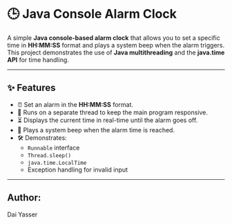 # 🕒 Java Console Alarm Clock

A simple **Java console-based alarm clock** that allows you to set a specific time in **HH:MM:SS** format and plays a system beep when the alarm triggers.  
This project demonstrates the use of **Java multithreading** and the **java.time API** for time handling.

---

## ✨ Features
- ⏰ Set an alarm in the **HH:MM:SS** format.
- 🧵 Runs on a separate thread to keep the main program responsive.
- ⏳ Displays the current time in real-time until the alarm goes off.
- 🔔 Plays a system beep when the alarm time is reached.
- 🛠 Demonstrates:
  - `Runnable` interface
  - `Thread.sleep()`
  - `java.time.LocalTime`
  - Exception handling for invalid input

---

## Author:
Dai Yasser
